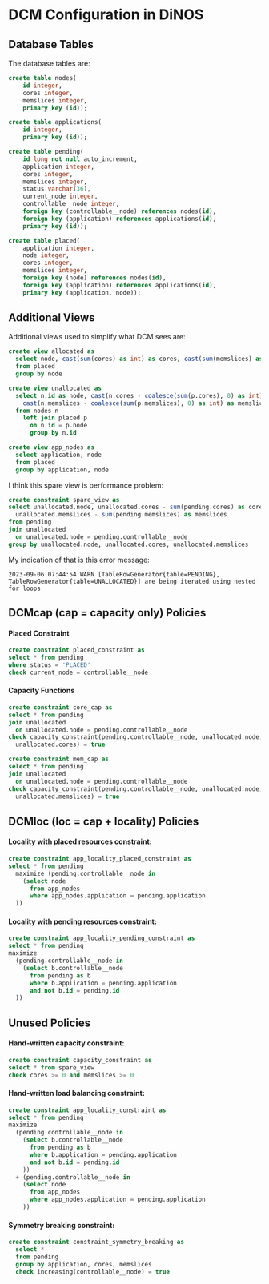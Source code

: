 # DCM Configuration in DiNOS

## Database Tables

The database tables are:
```sql
create table nodes(
    id integer,
    cores integer,
    memslices integer,
    primary key (id));

create table applications(
    id integer,
    primary key (id));

create table pending(
    id long not null auto_increment,
    application integer,
    cores integer,
    memslices integer,
    status varchar(36),
	current_node integer,
	controllable__node integer,
	foreign key (controllable__node) references nodes(id),
	foreign key (application) references applications(id),
	primary key (id));

create table placed(
    application integer,
    node integer,
    cores integer,
    memslices integer,
	foreign key (node) references nodes(id),
	foreign key (application) references applications(id),
	primary key (application, node));
```

## Additional Views

Additional views used to simplify what DCM sees are:
```sql
create view allocated as
  select node, cast(sum(cores) as int) as cores, cast(sum(memslices) as int) as memslices
  from placed
  group by node

create view unallocated as
  select n.id as node, cast(n.cores - coalesce(sum(p.cores), 0) as int) as cores,
    cast(n.memslices - coalesce(sum(p.memslices), 0) as int) as memslices
  from nodes n
    left join placed p
      on n.id = p.node
      group by n.id

create view app_nodes as
  select application, node
  from placed
  group by application, node
```

I think this spare view is performance problem:
```sql
create constraint spare_view as
select unallocated.node, unallocated.cores - sum(pending.cores) as cores,
  unallocated.memslices - sum(pending.memslices) as memslices
from pending
join unallocated
  on unallocated.node = pending.controllable__node
group by unallocated.node, unallocated.cores, unallocated.memslices
```
My indication of that is this error message:
```
2023-09-06 07:44:54 WARN [TableRowGenerator{table=PENDING}, TableRowGenerator{table=UNALLOCATED}] are being iterated using nested for loops
```

## DCMcap (cap = capacity only) Policies

#### Placed Constraint
```sql
create constraint placed_constraint as
select * from pending
where status = 'PLACED'
check current_node = controllable__node
```

#### Capacity Functions

```sql
create constraint core_cap as
select * from pending
join unallocated
  on unallocated.node = pending.controllable__node
check capacity_constraint(pending.controllable__node, unallocated.node, pending.cores,
  unallocated.cores) = true

create constraint mem_cap as
select * from pending
join unallocated
  on unallocated.node = pending.controllable__node
check capacity_constraint(pending.controllable__node, unallocated.node, pending.memslices,
  unallocated.memslices) = true
```

## DCMloc (loc = cap + locality) Policies

#### Locality with placed resources constraint:
```sql
create constraint app_locality_placed_constraint as
select * from pending
  maximize (pending.controllable__node in
    (select node
      from app_nodes
      where app_nodes.application = pending.application
  ))
```

#### Locality with pending resources constraint:
```sql
create constraint app_locality_pending_constraint as
select * from pending
maximize
  (pending.controllable__node in
    (select b.controllable__node
      from pending as b
      where b.application = pending.application
      and not b.id = pending.id
  ))
```

## Unused Policies

#### Hand-written capacity constraint:
```sql
create constraint capacity_constraint as
select * from spare_view
check cores >= 0 and memslices >= 0
```

#### Hand-written load balancing constraint:
```sql
create constraint app_locality_constraint as
select * from pending
maximize
  (pending.controllable__node in
    (select b.controllable__node
      from pending as b
      where b.application = pending.application
      and not b.id = pending.id
    ))
  + (pending.controllable__node in
    (select node
      from app_nodes
      where app_nodes.application = pending.application
    ))
```

#### Symmetry breaking constraint:
```sql
create constraint constraint_symmetry_breaking as
  select *
  from pending
  group by application, cores, memslices
  check increasing(controllable__node) = true
```
